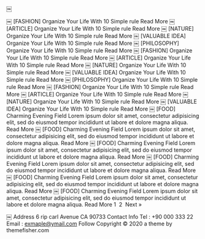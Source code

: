￼

￼
[FASHION]
Organize Your Life With 10 Simple rule
Read More
￼
[ARTICLE]
Organize Your Life With 10 Simple rule
Read More
￼
[NATURE]
Organize Your Life With 10 Simple rule
Read More
￼
[VALUABLE IDEA]
Organize Your Life With 10 Simple rule
Read More
￼
[PHILOSOPHY]
Organize Your Life With 10 Simple rule
Read More
￼
[FASHION]
Organize Your Life With 10 Simple rule
Read More
￼
[ARTICLE]
Organize Your Life With 10 Simple rule
Read More
￼
[NATURE]
Organize Your Life With 10 Simple rule
Read More
￼
[VALUABLE IDEA]
Organize Your Life With 10 Simple rule
Read More
￼
[PHILOSOPHY]
Organize Your Life With 10 Simple rule
Read More
￼
[FASHION]
Organize Your Life With 10 Simple rule
Read More
￼
[ARTICLE]
Organize Your Life With 10 Simple rule
Read More
￼
[NATURE]
Organize Your Life With 10 Simple rule
Read More
￼
[VALUABLE IDEA]
Organize Your Life With 10 Simple rule
Read More
￼
[FOOD]
Charming Evening Field
Lorem ipsum dolor sit amet, consectetur adipisicing elit, sed do eiusmod tempor incididunt ut labore et dolore magna aliqua.
Read More
￼
[FOOD]
Charming Evening Field
Lorem ipsum dolor sit amet, consectetur adipisicing elit, sed do eiusmod tempor incididunt ut labore et dolore magna aliqua.
Read More
￼
[FOOD]
Charming Evening Field
Lorem ipsum dolor sit amet, consectetur adipisicing elit, sed do eiusmod tempor incididunt ut labore et dolore magna aliqua.
Read More
￼
[FOOD]
Charming Evening Field
Lorem ipsum dolor sit amet, consectetur adipisicing elit, sed do eiusmod tempor incididunt ut labore et dolore magna aliqua.
Read More
￼
[FOOD]
Charming Evening Field
Lorem ipsum dolor sit amet, consectetur adipisicing elit, sed do eiusmod tempor incididunt ut labore et dolore magna aliqua.
Read More
￼
[FOOD]
Charming Evening Field
Lorem ipsum dolor sit amet, consectetur adipisicing elit, sed do eiusmod tempor incididunt ut labore et dolore magna aliqua.
Read More
		1 
		2 
		Next » 

￼
Address
		6 rip carl Avenue CA 90733
Contact Info
		Tel : +90 000 333 22
		Email : exmaple@ymail.com
Follow
Copyright © 2020 a theme by themefisher.com

